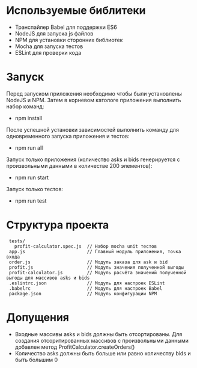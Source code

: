 # Используемые библитеки
- Транспайлер Babel для поддержки ES6
- NodeJS для запуска js файлов
- NPM для установки сторонних библиотек 
- Mocha для запуска тестов
- ESLint для проверки кода

# Запуск
Перед запуском приложения необходимо чтобы были установлены NodeJS и NPM. Затем в корневом катологе приложения выполнить набор команд:

- npm install

После успешной установки зависимостей выполнить команду для одновременного запуска приложения и тестов:

- npm run all

Запуск только приложения (количество asks и bids генерируется с произвольными данными в количестве 200 элементов):

- npm run start

Запуск только тестов:

- npm run test

# Структура проекта
     tests/ 
       profit-calculator.spec.js  // Набор mocha unit тестов
     app.js                       // Главный модуль приложения, точка входа
     order.js                     // Модуль заказа для ask и bid
     profit.js                    // Модуль значения полученной выгоды
     profit-calculator.js         // Модуль расчёта значений полученной выгоды для массивов asks и bids
     .eslintrc.json               // Модуль для настроек ESLint
     .babelrc                     // Модуль для настроек Babel
     package.json                 // Модуль конфигурации NPM

# Допущения

- Входные массивы asks и bids должны быть отсортированы. Для создания отсоритированных массивов с произвольными данными добавлен метод ProfitCalculator.createOrders()
- Количество asks должны быть больше или равно количеству bids и быть большим 0
